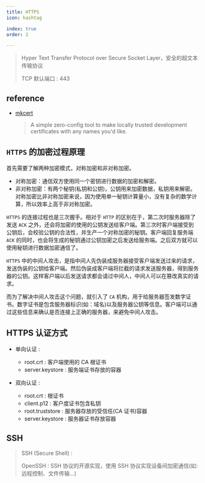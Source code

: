 ```yaml
---
title: HTTPS
icon: hashtag

index: true
order: 2

---
```


<!-- more -->

> Hyper Text Transfer Protocol over Secure Socket Layer，安全的超文本传输协议
> 
> TCP 默认端口 : 443

## reference

- [mkcert](https://github.com/FiloSottile/mkcert)
    > A simple zero-config tool to make locally trusted development certificates with any names you'd like.

## `HTTPS` 的加密过程原理

  首先需要了解两种加密模式，对称加密和非对称加密。
  * 对称加密：通信双方使用同一个密钥进行数据的加密和解密。
  * 非对称加密：有两个秘钥(私钥和公钥)，公钥用来加密数据，私钥用来解密。对称加密比非对称加密来说，因为使用单一秘钥计算量小，没有复杂的数学计算，所以效率上高于非对称加密。
  
  `HTTPS` 的连接过程也是三次握手。相对于 `HTTP` 的区别在于，第二次时服务器除了发送 `ACK` 之外，还会将加密的使用的公钥发送给客户端。第三次时客户端接受到公钥后，会校验公钥的合法性，并生产一个对称加密的秘钥。客户端回复服务端 `ACK` 的同时，也会将生成的秘钥通过公钥加密之后发送给服务端。之后双方就可以使用秘钥进行数据加密通信了。 

  `HTTPS` 中的中间人攻击，是指中间人先伪装成服务器接受客户端发送过来的请求，发送伪装的公钥给客户端。然后伪装成客户端将拦截的请求发送服务器，得到服务器的公钥。这样客户端以后发送请求都会请过中间人，中间人可以在篡改真实的请求。
  
  而为了解决中间人攻击这个问题，就引入了 `CA` 机构，用于给服务器签发数字证书。数字证书是包含服务器标识(如：域名)以及服务器公钥等信息。客户端可以通过这些信息来确认是否连接上正确的服务器，来避免中间人攻击。

## HTTPS 认证方式

- 单向认证 : 
    * root.crt : 客户端使用的 CA 根证书
    * server.keystore : 服务端证书存放的容器

- 双向认证 : 
    * root.crt : 根证书
    * client.p12 : 客户度证书包含私钥
    * root.truststore : 服务器存放的受信任(CA 证书)容器
    * server.keystore : 服务器证书存放容器


## SSH
> SSH (Secure Shell) :
> 
> OpenSSH : SSH 协议的开源实现，使用 SSH 协议实现设备间加密通信(如: 远程控制、文件传输...)

